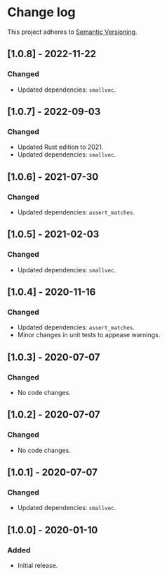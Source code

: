 # Change log

This project adheres to [Semantic Versioning](https://semver.org/spec/v2.0.0.html).

## [1.0.8] - 2022-11-22

### Changed

- Updated dependencies: `smallvec`.

## [1.0.7] - 2022-09-03

### Changed

- Updated Rust edition to 2021.
- Updated dependencies: `smallvec`.

## [1.0.6] - 2021-07-30

### Changed

- Updated dependencies: `assert_matches`.

## [1.0.5] - 2021-02-03

### Changed

- Updated dependencies: `smallvec`.

## [1.0.4] - 2020-11-16

### Changed

- Updated dependencies: `assert_matches`.
- Minor changes in unit tests to appease warnings.

## [1.0.3] - 2020-07-07

### Changed

- No code changes.

## [1.0.2] - 2020-07-07

### Changed

- No code changes.

## [1.0.1] - 2020-07-07

### Changed

- Updated dependencies: `smallvec`.

## [1.0.0] - 2020-01-10

### Added

- Initial release.
